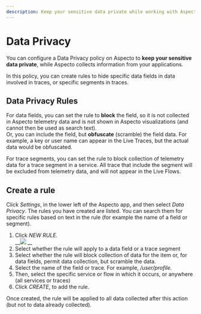 ```yaml
---
description: Keep your sensitive data private while working with Aspecto
---
```


# Data Privacy

You can configure a Data Privacy policy on Aspecto to **keep your sensitive data private**, while Aspecto collects information from your applications.

In this policy, you can create rules to hide specific data fields in data involved in traces, or specific segments in traces.

## Data Privacy Rules

For data fields, you can set the rule to **block** the field, so it is not collected in Aspecto telemetry data and is not shown in Aspecto visualizations (and cannot then be used as search text). \
Or, you can include the field, but **obfuscate** (scramble) the field data. For example, a key or user name can appear in the Live Traces,  but the actual data would be obfuscated.

For trace segments, you can set the rule to block collection of telemetry data for a trace segment in a service.  All trace that include the segment will be excluded from telemetry data, and will not appear in the Live Flows.

## Create a rule

Click _Settings_, in the lower left of the Aspecto app, and then select _Data Privacy_. The rules you have created are listed. You can search them for specific rules based on text in the rule (for example the name of a field or segment).

1. Click _NEW RULE._\
   __![](../.gitbook/assets/2020-11-26-12\_10\_56-aspecto-data-privacy-new-rule.png)  __ &#x20;
2. Select whether the rule will apply to a data field or a trace segment
3. Select whether the rule will block collection of data for the item or, for data fields, permit data collection,  but scramble the data.
4. Select the name of the field or trace. For example, _/user/profile._
5. Then, select the specific service or flow in which it occurs, or anywhere (all services or traces)
6. Click _CREATE_, to add the rule.

Once created,  the rule will be applied to all data collected after this action (but not to data already collected).



&#x20;
